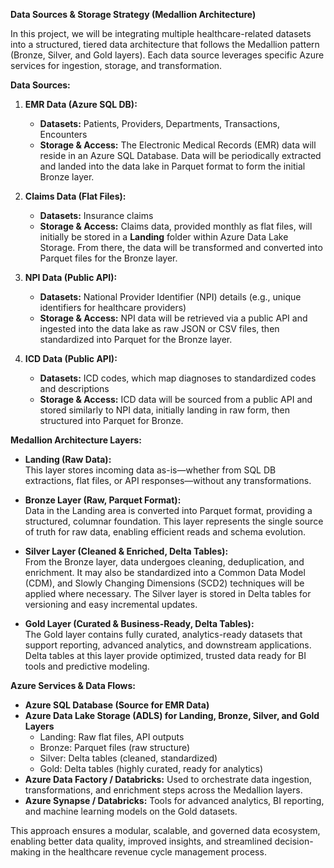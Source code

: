 **Data Sources & Storage Strategy (Medallion Architecture)**

In this project, we will be integrating multiple healthcare-related datasets into a structured, tiered data architecture that follows the Medallion pattern (Bronze, Silver, and Gold layers). Each data source leverages specific Azure services for ingestion, storage, and transformation.

**Data Sources:**

1. **EMR Data (Azure SQL DB):**  
   - **Datasets:** Patients, Providers, Departments, Transactions, Encounters  
   - **Storage & Access:** The Electronic Medical Records (EMR) data will reside in an Azure SQL Database. Data will be periodically extracted and landed into the data lake in Parquet format to form the initial Bronze layer.

2. **Claims Data (Flat Files):**  
   - **Datasets:** Insurance claims  
   - **Storage & Access:** Claims data, provided monthly as flat files, will initially be stored in a **Landing** folder within Azure Data Lake Storage. From there, the data will be transformed and converted into Parquet files for the Bronze layer.

3. **NPI Data (Public API):**  
   - **Datasets:** National Provider Identifier (NPI) details (e.g., unique identifiers for healthcare providers)  
   - **Storage & Access:** NPI data will be retrieved via a public API and ingested into the data lake as raw JSON or CSV files, then standardized into Parquet for the Bronze layer.

4. **ICD Data (Public API):**  
   - **Datasets:** ICD codes, which map diagnoses to standardized codes and descriptions  
   - **Storage & Access:** ICD data will be sourced from a public API and stored similarly to NPI data, initially landing in raw form, then structured into Parquet for Bronze.

**Medallion Architecture Layers:**

- **Landing (Raw Data):**  
  This layer stores incoming data as-is—whether from SQL DB extractions, flat files, or API responses—without any transformations.

- **Bronze Layer (Raw, Parquet Format):**  
  Data in the Landing area is converted into Parquet format, providing a structured, columnar foundation. This layer represents the single source of truth for raw data, enabling efficient reads and schema evolution.

- **Silver Layer (Cleaned & Enriched, Delta Tables):**  
  From the Bronze layer, data undergoes cleaning, deduplication, and enrichment. It may also be standardized into a Common Data Model (CDM), and Slowly Changing Dimensions (SCD2) techniques will be applied where necessary. The Silver layer is stored in Delta tables for versioning and easy incremental updates.

- **Gold Layer (Curated & Business-Ready, Delta Tables):**  
  The Gold layer contains fully curated, analytics-ready datasets that support reporting, advanced analytics, and downstream applications. Delta tables at this layer provide optimized, trusted data ready for BI tools and predictive modeling.

**Azure Services & Data Flows:**

- **Azure SQL Database (Source for EMR Data)**  
- **Azure Data Lake Storage (ADLS) for Landing, Bronze, Silver, and Gold Layers**  
  - Landing: Raw flat files, API outputs  
  - Bronze: Parquet files (raw structure)  
  - Silver: Delta tables (cleaned, standardized)  
  - Gold: Delta tables (highly curated, ready for analytics)
- **Azure Data Factory / Databricks:** Used to orchestrate data ingestion, transformations, and enrichment steps across the Medallion layers.
- **Azure Synapse / Databricks:** Tools for advanced analytics, BI reporting, and machine learning models on the Gold datasets.

This approach ensures a modular, scalable, and governed data ecosystem, enabling better data quality, improved insights, and streamlined decision-making in the healthcare revenue cycle management process.
